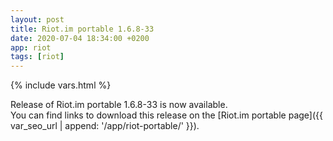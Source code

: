 ```yaml
---
layout: post
title: Riot.im portable 1.6.8-33
date: 2020-07-04 18:34:00 +0200
app: riot
tags: [riot]
---
```

{% include vars.html %}

Release of Riot.im portable 1.6.8-33 is now available.<br />
You can find links to download this release on the [Riot.im portable page]({{ var_seo_url | append: '/app/riot-portable/' }}).
